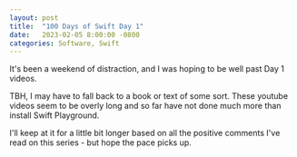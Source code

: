 ```yaml
---
layout: post
title:  "100 Days of Swift Day 1"
date:   2023-02-05 8:00:00 -0800
categories: Software, Swift
---
```


It's been a weekend of distraction, and I was hoping to be well past Day 1 videos.

TBH, I may have to fall back to a book or text of some sort. These youtube videos seem to be overly long and so far have not done much more than install Swift Playground.

I'll keep at it for a little bit longer based on all the positive comments I've read on this series - but hope the pace picks up.


